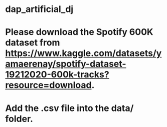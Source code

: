 # dap_artificial_dj

# Please download the Spotify 600K dataset from https://www.kaggle.com/datasets/yamaerenay/spotify-dataset-19212020-600k-tracks?resource=download.
# Add the .csv file into the data/ folder.
